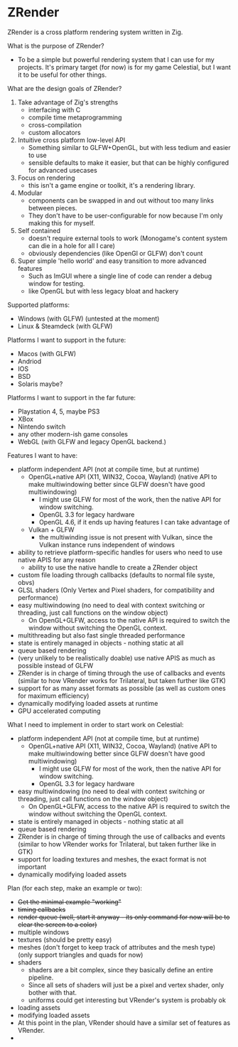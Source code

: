 # ZRender

ZRender is a cross platform rendering system written in Zig.

What is the purpose of ZRender?
- To be a simple but powerful rendering system that I can use for my projects. It's primary target (for now) is for my game Celestial, but I want it to be useful for other things.

What are the design goals of ZRender?
1. Take advantage of Zig's strengths
    - interfacing with C
    - compile time metaprogramming
    - cross-compilation
    - custom allocators
2. Intuitive cross platform low-level API
    - Something similar to GLFW+OpenGL, but with less tedium and easier to use
    - sensible defaults to make it easier, but that can be highly configured for advanced usecases
3. Focus on rendering
    - this isn't a game engine or toolkit, it's a rendering library.
4. Modular
    - components can be swapped in and out without too many links between pieces.
    - They don't have to be user-configurable for now because I'm only making this for myself.
5. Self contained
    - doesn't require external tools to work (Monogame's content system can die in a hole for all I care)
    - obviously dependencies (like OpenGl or GLFW) don't count
6. Super simple 'hello world' and easy transition to more advanced features
    - Such as ImGUI where a single line of code can render a debug window for testing.
    - like OpenGL but with less legacy bloat and hackery

Supported platforms:
- Windows (with GLFW) (untested at the moment)
- Linux & Steamdeck (with GLFW)

Platforms I want to support in the future:
- Macos (with GLFW)
- Andriod
- IOS
- BSD
- Solaris maybe?

Platforms I want to support in the far future:
- Playstation 4, 5, maybe PS3
- XBox
- Nintendo switch
- any other modern-ish game consoles
- WebGL (with GLFW and legacy OpenGL backend.)

Features I want to have:
- platform independent API (not at compile time, but at runtime)
    - OpenGL+native API (X11, WIN32, Cocoa, Wayland) (native API to make multiwindowing better since GLFW doesn't have good multiwindowing)
        - I might use GLFW for most of the work, then the native API for window switching.
        - OpenGL 3.3 for legacy hardware
        - OpenGL 4.6, if it ends up having features I can take advantage of
    - Vulkan + GLFW
        - the multiwinding issue is not present with Vulkan, since the Vulkan instance runs independent of windows
- ability to retrieve platform-specific handles for users who need to use native APIS for any reason
    - ability to use the native handle to create a ZRender object
- custom file loading through callbacks (defaults to normal file syste, obvs)
- GLSL shaders (Only Vertex and Pixel shaders, for compatibility and performance)
- easy multiwindowing (no need to deal with context switching or threading, just call functions on the window object)
    - On OpenGL+GLFW, access to the native API is required to switch the window without switching the OpenGL context.
- multithreading but also fast single threaded performance
- state is entirely managed in objects - nothing static at all
- queue based rendering
- (very unlikely to be realistically doable) use native APIS as much as possible instead of GLFW
- ZRender is in charge of timing through the use of callbacks and events (similar to how VRender works for Trilateral, but taken further like GTK)
- support for as many asset formats as possible (as well as custom ones for maximum efficiency)
- dynamically modifying loaded assets at runtime
- GPU accelerated computing

What I need to implement in order to start work on Celestial:
- platform independent API (not at compile time, but at runtime)
    - OpenGL+native API (X11, WIN32, Cocoa, Wayland) (native API to make multiwindowing better since GLFW doesn't have good multiwindowing)
        - I might use GLFW for most of the work, then the native API for window switching.
        - OpenGL 3.3 for legacy hardware
- easy multiwindowing (no need to deal with context switching or threading, just call functions on the window object)
    - On OpenGL+GLFW, access to the native API is required to switch the window without switching the OpenGL context.
- state is entirely managed in objects - nothing static at all
- queue based rendering
- ZRender is in charge of timing through the use of callbacks and events (similar to how VRender works for Trilateral, but taken further like in GTK)
- support for loading textures and meshes, the exact format is not important
- dynamically modifying loaded assets

Plan (for each step, make an example or two):
- ~~Get the minimal example "working"~~
- ~~timing callbacks~~
- ~~render queue (well, start it anyway - its only command for now will be to clear the screen to a color)~~
- multiple windows
- textures (should be pretty easy)
- meshes (don't forget to keep track of attributes and the mesh type) (only support triangles and quads for now)
- shaders
    - shaders are a bit complex, since they basically define an entire pipeline.
    - Since all sets of shaders will just be a pixel and vertex shader, only bother with that.
    - uniforms could get interesting but VRender's system is probably ok
- loading assets
- modifying loaded assets
- At this point in the plan, VRender should have a similar set of features as VRender.
- 

